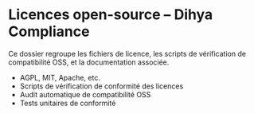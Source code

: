 # Licences open-source – Dihya Compliance

Ce dossier regroupe les fichiers de licence, les scripts de vérification de compatibilité OSS, et la documentation associée.

- AGPL, MIT, Apache, etc.
- Scripts de vérification de conformité des licences
- Audit automatique de compatibilité OSS
- Tests unitaires de conformité
